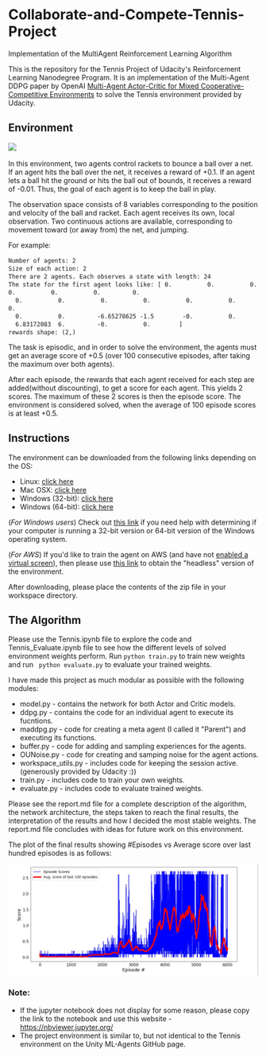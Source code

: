# Collaborate-and-Compete-Tennis-Project
Implementation of the MultiAgent Reinforcement Learning Algorithm 


This is the repository for the Tennis Project of Udacity's Reinforcement Learning Nanodegree Program. It is an implementation of the Multi-Agent DDPG paper by OpenAI [Multi-Agent Actor-Critic for Mixed Cooperative-Competitive Environments](https://arxiv.org/pdf/1706.02275.pdf) to solve the Tennis environment provided by Udacity.


## Environment

![](gifs/1.218.gif)

In this environment, two agents control rackets to bounce a ball over a net. If an agent hits the ball over the net, it receives a reward of +0.1. If an agent lets a ball hit the ground or hits the ball out of bounds, it receives a reward of -0.01. Thus, the goal of each agent is to keep the ball in play.

The observation space consists of 8 variables corresponding to the position and velocity of the ball and racket. Each agent receives its own, local observation. Two continuous actions are available, corresponding to movement toward (or away from) the net, and jumping.

For example:
```
Number of agents: 2
Size of each action: 2
There are 2 agents. Each observes a state with length: 24
The state for the first agent looks like: [ 0.          0.          0.          0.          0.          0.         0.
  0.          0.          0.          0.          0.          0.          0.
  0.          0.         -6.65278625 -1.5        -0.          0.
  6.83172083  6.         -0.          0.        ]
rewards shape: (2,)

```

The task is episodic, and in order to solve the environment, the agents must get an average score of +0.5 (over 100 consecutive episodes, after taking the maximum over both agents). 

After each episode, the rewards that each agent received for each step are added(without discounting), to get a score for each agent. This yields 2 scores. The maximum of these 2 scores is then the episode score.
The environment is considered solved, when the average of 100 episode scores is at least +0.5.

## Instructions

The environment can be downloaded from the following links depending on the OS:
- Linux: [click here](https://s3-us-west-1.amazonaws.com/udacity-drlnd/P2/Reacher/Reacher_Linux.zip)
- Mac OSX: [click here](https://s3-us-west-1.amazonaws.com/udacity-drlnd/P2/Reacher/Reacher.app.zip)
- Windows (32-bit): [click here](https://s3-us-west-1.amazonaws.com/udacity-drlnd/P2/Reacher/Reacher_Windows_x86.zip)
- Windows (64-bit): [click here](https://s3-us-west-1.amazonaws.com/udacity-drlnd/P2/Reacher/Reacher_Windows_x86_64.zip)

(_For Windows users_) Check out [this link](https://support.microsoft.com/en-us/help/827218/how-to-determine-whether-a-computer-is-running-a-32-bit-version-or-64) if you need help with determining if your computer is running a 32-bit version or 64-bit version of the Windows operating system.

(_For AWS_) If you'd like to train the agent on AWS (and have not [enabled a virtual screen](https://github.com/Unity-Technologies/ml-agents/blob/master/docs/Training-on-Amazon-Web-Service.md)), then please use [this link](https://s3-us-west-1.amazonaws.com/udacity-drlnd/P3/Tennis/Tennis_Linux_NoVis.zip) to obtain the "headless" version of the environment.

After downloading, please place the contents of the zip file in your workspace directory.

## The Algorithm

Please use the Tennis.ipynb file to explore the code and Tennis_Evaluate.ipynb file to see how the different levels of solved environment weights perform. Run ``` python train.py ``` to train new weights and run ``` python evaluate.py``` to evaluate your trained weights.

I have made this project as much modular as possible with the following modules:

- model.py - contains the network for both Actor and Critic models.
- ddpg.py - contains the code for an individual agent to execute its fucntions.
- maddpg.py - code for creating a meta agent (I called it "Parent") and executing its functions.
- buffer.py - code for adding and sampling experiences for the agents.
- OUNoise.py - code for creating and samping noise for the agent actions.
- workspace_utils.py - includes code for keeping the session active. (generously provided by Udacity :))
- train.py - includes code to train your own weights.
- evaluate.py - includes code to evaluate trained weights.

Please see the report.md file for a complete description of the algorithm, the network architecture, the steps taken to reach the final results, the interpretation of the results and how I decided the most stable weights. The report.md file concludes with ideas for future work on this environment.


The plot of the final results showing #Episodes vs Average score over last hundred episodes is as follows:

![](gifs/results.JPG)



### Note:
- If the jupyter notebook does not display for some reason, please copy the link to the notebook and use this website -   https://nbviewer.jupyter.org/
- The project environment is similar to, but not identical to the Tennis environment on the Unity ML-Agents GitHub page.






